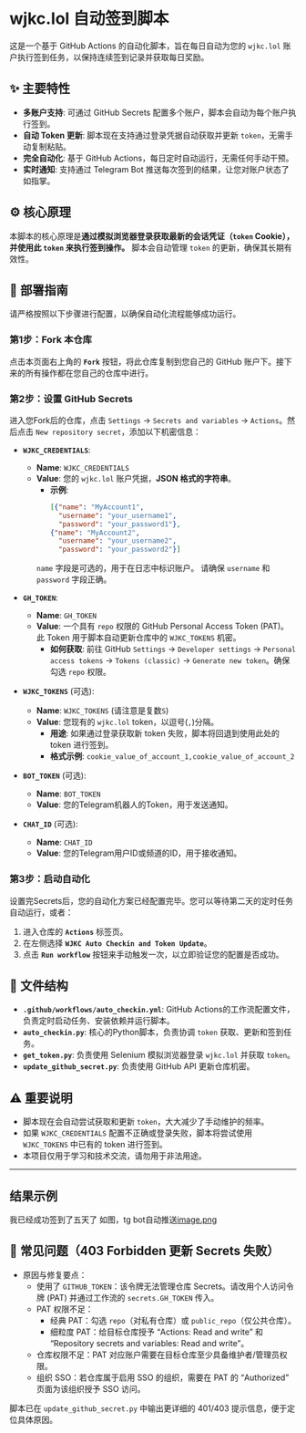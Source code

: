 # wjkc.lol 自动签到脚本

这是一个基于 GitHub Actions 的自动化脚本，旨在每日自动为您的 `wjkc.lol` 账户执行签到任务，以保持连续签到记录并获取每日奖励。

## ✨ 主要特性

- **多账户支持**: 可通过 GitHub Secrets 配置多个账户，脚本会自动为每个账户执行签到。
- **自动 Token 更新**: 脚本现在支持通过登录凭据自动获取并更新 `token`，无需手动复制粘贴。
- **完全自动化**: 基于 GitHub Actions，每日定时自动运行，无需任何手动干预。
- **实时通知**: 支持通过 Telegram Bot 推送每次签到的结果，让您对账户状态了如指掌。


## ⚙️ 核心原理

本脚本的核心原理是**通过模拟浏览器登录获取最新的会话凭证（`token` Cookie），并使用此 `token` 来执行签到操作。** 脚本会自动管理 `token` 的更新，确保其长期有效性。

## 🚀 部署指南

请严格按照以下步骤进行配置，以确保自动化流程能够成功运行。

### 第1步：Fork 本仓库

点击本页面右上角的 **`Fork`** 按钮，将此仓库复制到您自己的 GitHub 账户下。接下来的所有操作都在您自己的仓库中进行。

### 第2步：设置 GitHub Secrets

进入您Fork后的仓库，点击 `Settings` -> `Secrets and variables` -> `Actions`。然后点击 `New repository secret`，添加以下机密信息：

-   **`WJKC_CREDENTIALS`**:
    -   **Name**: `WJKC_CREDENTIALS`
    -   **Value**: 您的 `wjkc.lol` 账户凭据，**JSON 格式的字符串**。
        *   **示例**:
            ```json
            [{"name": "MyAccount1", 
              "username": "your_username1", 
              "password": "your_password1"}, 
            {"name": "MyAccount2",
              "username": "your_username2",
              "password": "your_password2"}]
            ```
           `name` 字段是可选的，用于在日志中标识账户。
           请确保 `username` 和 `password` 字段正确。

-   **`GH_TOKEN`**:
    -   **Name**: `GH_TOKEN`
    -   **Value**: 一个具有 `repo` 权限的 GitHub Personal Access Token (PAT)。此 Token 用于脚本自动更新仓库中的 `WJKC_TOKENS` 机密。
        *   **如何获取**: 前往 GitHub `Settings` -> `Developer settings` -> `Personal access tokens` -> `Tokens (classic)` -> `Generate new token`。确保勾选 `repo` 权限。

-   **`WJKC_TOKENS`** (可选):
    -   **Name**: `WJKC_TOKENS` (请注意是复数`S`)
    -   **Value**: 您现有的 `wjkc.lol` token，以逗号(`,`)分隔。
        *   **用途**: 如果通过登录获取新 token 失败，脚本将回退到使用此处的 token 进行签到。
        *   **格式示例**: `cookie_value_of_account_1,cookie_value_of_account_2`

-   **`BOT_TOKEN`** (可选):
    -   **Name**: `BOT_TOKEN`
    -   **Value**: 您的Telegram机器人的Token，用于发送通知。

-   **`CHAT_ID`** (可选):
    -   **Name**: `CHAT_ID`
    -   **Value**: 您的Telegram用户ID或频道的ID，用于接收通知。

### 第3步：启动自动化

设置完Secrets后，您的自动化方案已经配置完毕。您可以等待第二天的定时任务自动运行，或者：

1.  进入仓库的 **`Actions`** 标签页。
2.  在左侧选择 **`WJKC Auto Checkin and Token Update`**。
3.  点击 **`Run workflow`** 按钮来手动触发一次，以立即验证您的配置是否成功。

## 📝 文件结构

-   **`.github/workflows/auto_checkin.yml`**: GitHub Actions的工作流配置文件，负责定时启动任务、安装依赖并运行脚本。
-   **`auto_checkin.py`**: 核心的Python脚本，负责协调 `token` 获取、更新和签到任务。
-   **`get_token.py`**: 负责使用 Selenium 模拟浏览器登录 `wjkc.lol` 并获取 `token`。
-   **`update_github_secret.py`**: 负责使用 GitHub API 更新仓库机密。

## ⚠️ 重要说明

-   脚本现在会自动尝试获取和更新 `token`，大大减少了手动维护的频率。
-   如果 `WJKC_CREDENTIALS` 配置不正确或登录失败，脚本将尝试使用 `WJKC_TOKENS` 中已有的 token 进行签到。
-   本项目仅用于学习和技术交流，请勿用于非法用途。

---

## 结果示例
我已经成功签到了五天了
如图，tg bot自动推送[image.png](/屏幕截图%202025-06-17%20145816.png)

## 🔧 常见问题（403 Forbidden 更新 Secrets 失败）

- 原因与修复要点：
  - 使用了 `GITHUB_TOKEN`：该令牌无法管理仓库 Secrets。请改用个人访问令牌 (PAT) 并通过工作流的 `secrets.GH_TOKEN` 传入。
  - PAT 权限不足：
    - 经典 PAT：勾选 `repo`（对私有仓库）或 `public_repo`（仅公共仓库）。
    - 细粒度 PAT：给目标仓库授予 “Actions: Read and write” 和 “Repository secrets and variables: Read and write”。
  - 仓库权限不足：PAT 对应账户需要在目标仓库至少具备维护者/管理员权限。
  - 组织 SSO：若仓库属于启用 SSO 的组织，需要在 PAT 的 “Authorized” 页面为该组织授予 SSO 访问。

脚本已在 `update_github_secret.py` 中输出更详细的 401/403 提示信息，便于定位具体原因。
